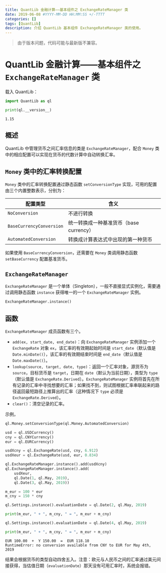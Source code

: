 ```yaml
---
title: QuantLib 金融计算——基本组件之 ExchangeRateManager 类
date: 2019-06-08 #YYYY-MM-DD HH:MM:SS +/-TTTT
categories: []
tags: [QuantLib]
description: 介绍 QuantLib 基本组件 ExchangeRateManager 类的使用。
---
```


> 由于版本问题，代码可能与最新版不兼容。

# QuantLib 金融计算——基本组件之 `ExchangeRateManager` 类

载入 QuantLib：

```python
import QuantLib as ql

print(ql.__version__)
```

```
1.15
```

## 概述

QuantLib 中管理货币之间汇率信息的类是 `ExchangeRateManager`，配合 `Money` 类中的相应配置可以实现在货币的代数计算中自动转换汇率。

## `Money` 类中的汇率转换配置

`Money` 类中的汇率转换配置通过静态函数 `setConversionType` 实现，可用的配置由三个内置整数表示，分别为：

|配置类型|含义|
|---|---|
|`NoConversion`|不进行转换|
|`BaseCurrencyConversion`|统一转换成一种基准货币（base currency）|
|`AutomatedConversion`|转换成计算表达式中出现的第一种货币|

如果使用 `BaseCurrencyConversion`，还需要在 `Money` 类调用静态函数 `setBaseCurrency` 配置基准货币。

## `ExchangeRateManager`

`ExchangeRateManager` 是一个单体（Singleton），一般不直接显式实例化，需要通过调用静态函数 `instance` 获得唯一的一个 `ExchangeRateManager` 实例。

```python
ExchangeRateManager.instance()
```

## 函数

`ExchangeRateManager` 成员函数有三个。

* `add(ex, start_date, end_date)`：向 `ExchangeRateManager` 实例添加一个 `ExchangeRate` 对象 `ex`，该汇率的有效期起始时间是 `start_date`（默认值是 `Date.minDate()`），该汇率的有效期结束时间是 `end_date`（默认值是 `Date.maxDate()`）。
* `lookup(source, target, date, type)`：返回一个汇率对象，源货币为 `source`，目标货币是 `target`，日期在 `date`（默认为当前日期），类型为 `type`（默认值是 `ExchangeRate.Derived`）。`ExchangeRateManager` 实例将首先在所有记录的汇率中寻找想要的汇率；如果找不到，则试图根据汇率串联起来的路径返回最短路径上推算出的汇率（这种情况下 `type` 必须是 `ExchangeRate.Derived`）。
* `clear()`：清空记录的汇率。

示例，

```python
ql.Money.setConversionType(ql.Money.AutomatedConversion)

usd = ql.USDCurrency()
cny = ql.CNYCurrency()
eur = ql.EURCurrency()

usdXcny = ql.ExchangeRate(usd, cny, 6.912)
usdXeur = ql.ExchangeRate(usd, eur, 0.834)

ql.ExchangeRateManager.instance().add(usdXcny)
ql.ExchangeRateManager.instance().add(
    usdXeur,
    ql.Date(1, ql.May, 2019),
    ql.Date(3, ql.May, 2019))

m_eur = 100 * eur
m_cny = 150 * cny

ql.Settings.instance().evaluationDate = ql.Date(2, ql.May, 2019)

print(m_eur, " + ", m_cny, " = ", m_eur + m_cny)

ql.Settings.instance().evaluationDate = ql.Date(4, ql.May, 2019)

print(m_eur, " + ", m_cny, " = ", m_eur + m_cny)
```

```
EUR 100.00  +  Y 150.00  =  EUR 118.10
RuntimeError: no conversion available from CNY to EUR for May 4th, 2019
```

结果会根据货币的类型自动四舍五入。注意：欧元与人民币之间的汇率通过美元间接获得，当估值日期（`evaluationDate`）那天没有可用汇率时，系统会报错。

